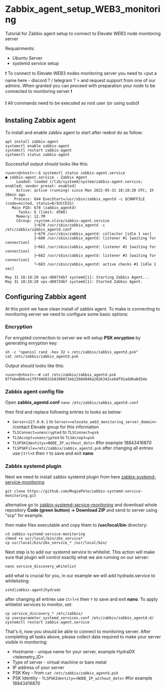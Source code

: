 # Zabbix_agent_setup_WEB3_monitoring
Tutorial for Zabbix agent setup to connect to Elevate WEB3 node monitoring server


Requairments:
  * Ubuntu Server
  * systemd service setup
  
:heavy_exclamation_mark: To connect to Elevate WEB3 nodes monitoring server you need to <put a name here - discord ? / telegram ? > and request support from one of our admins. When granted you can proceed with preparation your node to be connected to monitoring server :heavy_exclamation_mark:


:heavy_exclamation_mark: All commands need to be executed as root user (or using sudo):heavy_exclamation_mark:

## Instaling Zabbix agent

To install and enable zabbix agent to start after reebot do as follow:
```
apt install zabbix-agent
systemctl enable zabbix-agent
systemctl restart zabbix-agent
systemctl status zabbix-agent
```

Successfull output should looks like this:
```
<user>@<host>:~$ systemctl status zabbix-agent.service
● zabbix-agent.service - Zabbix Agent
     Loaded: loaded (/lib/systemd/system/zabbix-agent.service; enabled; vendor preset: enabled)
     Active: active (running) since Mon 2021-05-31 18:18:20 UTC; 1h 26min ago
    Process: 644 ExecStart=/usr/sbin/zabbix_agentd -c $CONFFILE (code=exited, status=0/SUCCESS)
   Main PID: 678 (zabbix_agentd)
      Tasks: 6 (limit: 4566)
     Memory: 12.7M
     CGroup: /system.slice/zabbix-agent.service
             ├─678 /usr/sbin/zabbix_agentd -c /etc/zabbix/zabbix_agentd.conf
             ├─679 /usr/sbin/zabbix_agentd: collector [idle 1 sec]
             ├─680 /usr/sbin/zabbix_agentd: listener #1 [waiting for connection]
             ├─681 /usr/sbin/zabbix_agentd: listener #2 [waiting for connection]
             ├─682 /usr/sbin/zabbix_agentd: listener #3 [waiting for connection]
             └─683 /usr/sbin/zabbix_agentd: active checks #1 [idle 1 sec]

May 31 18:18:20 vps-d88734b7 systemd[1]: Starting Zabbix Agent...
May 31 18:18:20 vps-d88734b7 systemd[1]: Started Zabbix Agent.
```

## Configuring Zabbix agent

At this point we have clean install of zabbix agent. To make is connecting to monitoring server we need to configure some basic options:

### Encryption

For enrypted connection to server we will setup **PSK enryption** by generating enryption key:
```
sh -c "openssl rand -hex 32 > /etc/zabbix/zabbix_agentd.psk"
cat /etc/zabbix/zabbix_agentd.psk
```

Output should looks like this:
```
<user>@<host>:~# cat /etc/zabbix/zabbix_agentd.psk
87febe006ce1f97d46031b8398073eb22b8d048a2026342cebdf91add6a8d54e 
```

### Zabbix agent config file

Open **zabbix_agentd.conf** 
```nano /etc/zabbix/zabbix_agentd.conf```

then find and replace following entries to looks as below:
  * `Server=127.0.0.1` to `Server=<elevate_web3_monitoring_server_domain>` /contact Elevate group for this information
  * `TLSConnect=unencrypted` to `TLSConnect=psk`
  * `TLSAccept=unencrypted` to `TLSAccept=psk`
  * `TLSPSKIdentity=<NODE_IP_without_dots>` #for example 18843416870
  * `TLSPSKFile=/etc/zabbix/zabbix_agentd.psk`
after changing all entriex use `Ctrl+X` then `Y` to save and exit **nano**

### Zabbix systemd plugin

Next we need to install zabbix systemd plugin from here [zabbix-systemd-service-monitoring](https://github.com/MogiePete/zabbix-systemd-service-monitoring).

```git clone https://github.com/MogiePete/zabbix-systemd-service-monitoring.git```

alternative go to [zabbix-systemd-service-monitoring](https://github.com/MogiePete/zabbix-systemd-service-monitoring) and download whole repository
**Code (green button) -> Download ZIP** and send to server using "scp" for example.

then make files executable and copy them to **/usr/local/bin** directory:
```
cd zabbix-systemd-service-monitoring
chmod +x usr/local/bin/zbx_service*
cp usr/local/bin/zbx_service_* /usr/local/bin/
```

Next step is to add our systemd service to whitelist. This action will make sure that plugin will control exactly what we are running on our server:

```nano service_discovery_whitelist```

add what is crucial for you, in our example we will add hydradx.service to whitelisting:

```sshd|zabbix-agent|hydradx```

after changing all entriex use `Ctrl+X` then `Y` to save and exit **nano**. To apply whitelist services to monitor, set:

```
cp service_discovery_* /etc/zabbix/
cp userparameter_systemd_services.conf /etc/zabbix/zabbix_agentd.d/
systemctl restart zabbix-agent.service
```

That's it, now you should be able to connect to monitoring server. After completing all tasks above, please collect data required to make your server visible in monitoring:
  * Hostname - unique name for your server, example HydraDX <telemetry_ID>
  * Type of server - virtual machine or bare metal
  * IP address of your server
  * PSK Key - from `cat /etc/zabbix/zabbix_agentd.psk`
  * PSK Identity - `TLSPSKIdentity=<NODE_IP_without_dots>` #for example 18843416870


